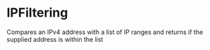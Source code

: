 # IPFiltering
Compares an IPv4 address with a list of IP ranges and returns if the supplied address is within the list
